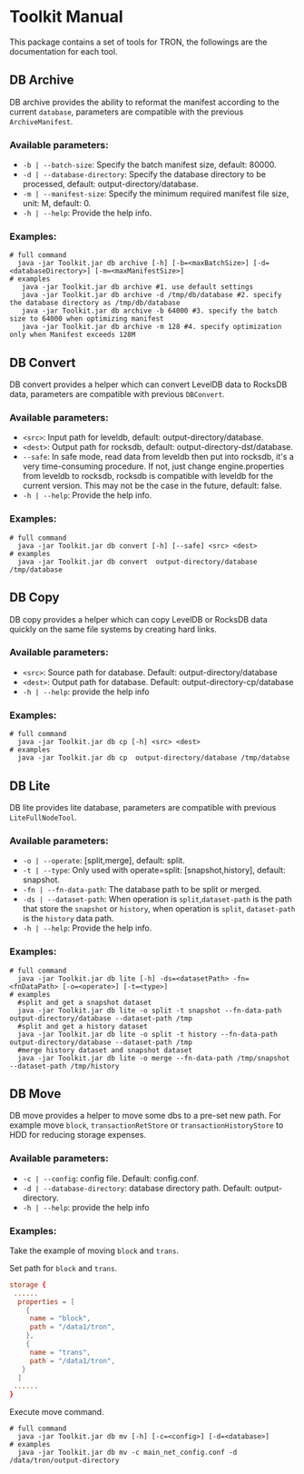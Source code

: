 # Toolkit Manual

This package contains a set of tools for TRON, the followings are the documentation for each tool.

## DB Archive

DB archive provides the ability to reformat the manifest according to the current `database`, parameters are compatible with the previous `ArchiveManifest`.

### Available parameters:

- `-b | --batch-size`: Specify the batch manifest size, default: 80000.
- `-d | --database-directory`: Specify the database directory to be processed, default: output-directory/database.
- `-m | --manifest-size`: Specify the minimum required manifest file size, unit: M, default: 0.
- `-h | --help`: Provide the help info.

### Examples:

```shell script
# full command
  java -jar Toolkit.jar db archive [-h] [-b=<maxBatchSize>] [-d=<databaseDirectory>] [-m=<maxManifestSize>]
# examples
   java -jar Toolkit.jar db archive #1. use default settings
   java -jar Toolkit.jar db archive -d /tmp/db/database #2. specify the database directory as /tmp/db/database
   java -jar Toolkit.jar db archive -b 64000 #3. specify the batch size to 64000 when optimizing manifest
   java -jar Toolkit.jar db archive -m 128 #4. specify optimization only when Manifest exceeds 128M
```


## DB Convert

DB convert provides a helper which can convert LevelDB data to RocksDB data, parameters are compatible with previous `DBConvert`.

### Available parameters:

- `<src>`: Input path for leveldb, default: output-directory/database.
- `<dest>`: Output path for rocksdb, default: output-directory-dst/database.
- `--safe`: In safe mode, read data from leveldb then put into rocksdb, it's a very time-consuming procedure. If not, just change engine.properties from leveldb to rocksdb, rocksdb
  is compatible with leveldb for the current version. This may not be the case in the future, default: false.
- `-h | --help`: Provide the help info.

### Examples:

```shell script
# full command
  java -jar Toolkit.jar db convert [-h] [--safe] <src> <dest>
# examples
  java -jar Toolkit.jar db convert  output-directory/database /tmp/database
```

## DB Copy

DB copy provides a helper which can copy LevelDB or RocksDB data quickly on the same file systems by creating hard links.

### Available parameters:

- `<src>`: Source path for database. Default: output-directory/database
- `<dest>`: Output path for database. Default: output-directory-cp/database
- `-h | --help`: provide the help info

### Examples:

```shell script
# full command
  java -jar Toolkit.jar db cp [-h] <src> <dest>
# examples
  java -jar Toolkit.jar db cp  output-directory/database /tmp/databse
```


## DB Lite

DB lite provides lite database, parameters are compatible with previous `LiteFullNodeTool`.

### Available parameters:

- `-o | --operate`: [split,merge], default: split.
- `-t | --type`: Only used with operate=split: [snapshot,history], default: snapshot.
- `-fn | --fn-data-path`: The database path to be split or merged.
- `-ds | --dataset-path`: When operation is `split`,`dataset-path` is the path that store the `snapshot` or `history`, when
  operation is `split`, `dataset-path` is the `history` data path.
- `-h | --help`: Provide the help info.

### Examples:

```shell script
# full command
  java -jar Toolkit.jar db lite [-h] -ds=<datasetPath> -fn=<fnDataPath> [-o=<operate>] [-t=<type>]
# examples
  #split and get a snapshot dataset
  java -jar Toolkit.jar db lite -o split -t snapshot --fn-data-path output-directory/database --dataset-path /tmp
  #split and get a history dataset
  java -jar Toolkit.jar db lite -o split -t history --fn-data-path output-directory/database --dataset-path /tmp
  #merge history dataset and snapshot dataset
  java -jar Toolkit.jar db lite -o merge --fn-data-path /tmp/snapshot --dataset-path /tmp/history
```

## DB Move

DB move provides a helper to move some dbs to a pre-set new path. For example move `block`, `transactionRetStore` or `transactionHistoryStore` to HDD for reducing storage expenses.

### Available parameters:

- `-c | --config`: config file. Default: config.conf.
- `-d | --database-directory`: database directory path. Default: output-directory.
- `-h | --help`: provide the help info

### Examples:

Take the example of moving `block` and `trans`.


Set path for `block` and `trans`.

```conf
storage {
 ......
  properties = [
    {
     name = "block",
     path = "/data1/tron",
    },
    {
     name = "trans",
     path = "/data1/tron",
   }
  ]
 ......
}
```
Execute move command.
```shell script
# full command
  java -jar Toolkit.jar db mv [-h] [-c=<config>] [-d=<database>]
# examples
  java -jar Toolkit.jar db mv -c main_net_config.conf -d /data/tron/output-directory
```


